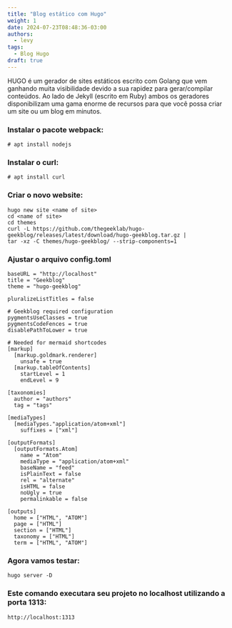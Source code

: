 ```yaml
---
title: "Blog estático com Hugo"
weight: 1
date: 2024-07-23T08:48:36-03:00
authors:
  - levy
tags:
  - Blog Hugo
draft: true
---
```

HUGO é um gerador de sites estáticos escrito com Golang que vem ganhando muita visibilidade devido a sua rapidez para gerar/compilar conteúdos. Ao lado de Jekyll (escrito em Ruby) ambos os geradores disponibilizam uma gama enorme de recursos para que você possa criar um site ou um blog em minutos.

### Instalar o pacote webpack:
```
# apt install nodejs
```

### Instalar o curl:
```
# apt install curl
```

### Criar o novo website:
```
hugo new site <name of site>
cd <name of site>
cd themes
curl -L https://github.com/thegeeklab/hugo-geekblog/releases/latest/download/hugo-geekblog.tar.gz | 
tar -xz -C themes/hugo-geekblog/ --strip-components=1
```

### Ajustar o arquivo config.toml
```
baseURL = "http://localhost"
title = "Geekblog"
theme = "hugo-geekblog"

pluralizeListTitles = false

# Geekblog required configuration
pygmentsUseClasses = true
pygmentsCodeFences = true
disablePathToLower = true

# Needed for mermaid shortcodes
[markup]
  [markup.goldmark.renderer]
    unsafe = true
  [markup.tableOfContents]
    startLevel = 1
    endLevel = 9

[taxonomies]
  author = "authors"
  tag = "tags"

[mediaTypes]
  [mediaTypes."application/atom+xml"]
    suffixes = ["xml"]

[outputFormats]
  [outputFormats.Atom]
    name = "Atom"
    mediaType = "application/atom+xml"
    baseName = "feed"
    isPlainText = false
    rel = "alternate"
    isHTML = false
    noUgly = true
    permalinkable = false

[outputs]
  home = ["HTML", "ATOM"]
  page = ["HTML"]
  section = ["HTML"]
  taxonomy = ["HTML"]
  term = ["HTML", "ATOM"]
```
### Agora vamos testar: 
```hugo server -D```

### Este comando executara seu projeto no localhost utilizando a porta 1313:
```http://localhost:1313``` 
